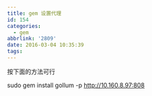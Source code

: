 ```yaml
---
title: gem 设置代理
id: 154
categories:
  - gem
abbrlink: '2809'
date: 2016-03-04 10:35:39
tags:
---
```


按下面的方法可行

sudo gem install gollum -p http://10.160.8.97:808